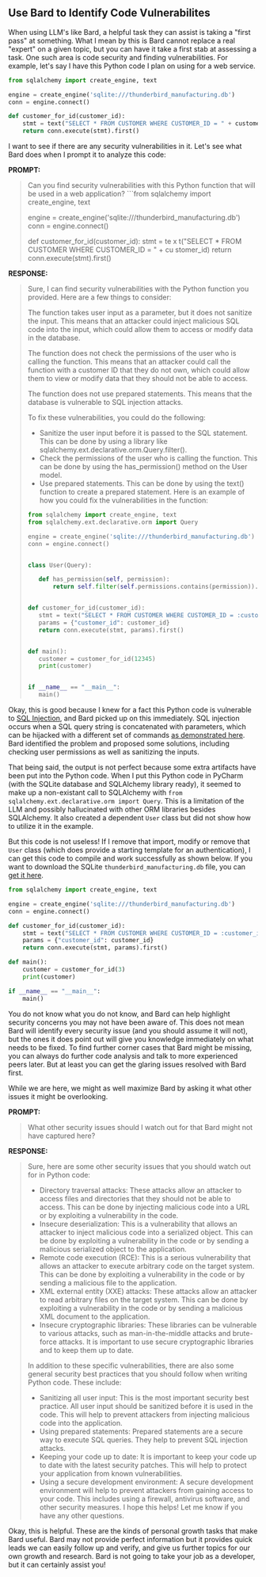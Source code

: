 ## Use Bard to Identify Code Vulnerabilites

When using LLM's like Bard, a helpful task they can assist is taking a "first pass" at something. What I mean by this is Bard cannot replace a real "expert" on a given topic, but you can have it take a first stab at assessing a task. One such area is code security and finding vulnerabilities. For example, let's say I have this Python code I plan on using for a web service. 

```python
from sqlalchemy import create_engine, text

engine = create_engine('sqlite:///thunderbird_manufacturing.db')
conn = engine.connect()

def customer_for_id(customer_id):
    stmt = text("SELECT * FROM CUSTOMER WHERE CUSTOMER_ID = " + customer_id)
    return conn.execute(stmt).first()
```

I want to see if there are any security vulnerabilities in it. Let's see what Bard does when I prompt it to analyze this code: 

**PROMPT:**

>Can you find security vulnerabilities with this Python function that will be used in a web application? ```from sqlalchemy import create_engine, text
>
>engine = create_engine('sqlite:///thunderbird_manufacturing.db')
>conn = engine.connect()
>
>def customer_for_id(customer_id):
>    stmt = te x t("SELECT * FROM CUSTOMER WHERE CUSTOMER_ID = " + cu stomer_id)
>    return conn.execute(stmt).first()

**RESPONSE:**

>Sure, I can find security vulnerabilities with the Python function you provided. Here are a few things to consider:
>
>The function takes user input as a parameter, but it does not sanitize the input. This means that an attacker could inject malicious SQL code into the input, which could allow them to access or modify data in the database.
>
>The function does not check the permissions of the user who is calling the function. This means that an attacker could call the function with a customer ID that they do not own, which could allow them to view or modify data that they should not be able to access.
>
>The function does not use prepared statements. This means that the database is vulnerable to SQL injection attacks.
>
>To fix these vulnerabilities, you could do the following:
>
> * Sanitize the user input before it is passed to the SQL statement. This can be done by using a library like sqlalchemy.ext.declarative.orm.Query.filter().
> * Check the permissions of the user who is calling the function. This can be done by using the has_permission() method on the User model.
>* Use prepared statements. This can be done by using the text() function to create a prepared statement.
>Here is an example of how you could fix the vulnerabilities in the function:
>```python
>from sqlalchemy import create_engine, text
>from sqlalchemy.ext.declarative.orm import Query
>
>engine = create_engine('sqlite:///thunderbird_manufacturing.db')
>conn = engine.connect()
>
>
>class User(Query):
>
>    def has_permission(self, permission):
>        return self.filter(self.permissions.contains(permission)).first()
>
>
>def customer_for_id(customer_id):
>    stmt = text("SELECT * FROM CUSTOMER WHERE CUSTOMER_ID = :customer_id")
>    params = {"customer_id": customer_id}
>    return conn.execute(stmt, params).first()
>
>
>def main():
>    customer = customer_for_id(12345)
>    print(customer)
>
>
>if __name__ == "__main__":
>    main()
>```

Okay, this is good because I knew for a fact this Python code is vulnerable to [SQL Injection](https://www.w3schools.com/sql/sql_injection.asp), and Bard picked up on this immediately. SQL injection occurs when a SQL query string is concatenated with parameters, which can be hijacked with a different set of commands [as demonstrated here](https://youtu.be/6JfS8rHanAQ). Bard identified the problem and proposed some solutions, including checking user permissions as well as sanitizing the inputs. 

That being said, the output is not perfect because some extra artifacts have been put into the Python code. When I put this Python code in PyCharm (with the SQLite database and SQLAlchemy library ready), it seemed to make up a non-existant call to SQLAlchemy with `from sqlalchemy.ext.declarative.orm import Query`. This is a limitation of the LLM and possibly hallucinated with other ORM libraries besides SQLAlchemy. It also created a dependent `User` class but did not show how to utilize it in the example. 

But this code is not useless! If I remove that import, modify or remove that `User` class (which does provide a starting template for an authentication), I can get this code to compile and work successfully as shown below. If you want to download the SQLite `thunderbird_manufacturing.db` file, you can [get it here](https://github.com/thomasnield/oreilly_programming_with_sql/raw/master/thunderbird_manufacturing.db). 
```python
from sqlalchemy import create_engine, text

engine = create_engine('sqlite:///thunderbird_manufacturing.db')
conn = engine.connect()

def customer_for_id(customer_id):
    stmt = text("SELECT * FROM CUSTOMER WHERE CUSTOMER_ID = :customer_id")
    params = {"customer_id": customer_id}
    return conn.execute(stmt, params).first()

def main():
    customer = customer_for_id(3)
    print(customer)

if __name__ == "__main__":
    main()
```

You do not know what you do not know, and Bard can help highlight security concerns you may not have been aware of. This does not mean Bard will identify every security issue (and you should assume it will not), but the ones it does point out will give you knowledge immediately on what needs to be fixed. To find further corner cases that Bard might be missing, you can always do further code analysis and talk to more experienced peers later. But at least you can get the glaring issues resolved with Bard first. 

While we are here, we might as well maximize Bard by asking it what other issues it might be overlooking. 

**PROMPT:**

> What other security issues should I watch out for that Bard might not have captured here? 

**RESPONSE:**

>Sure, here are some other security issues that you should watch out for in Python code:
>
>* Directory traversal attacks: These attacks allow an attacker to access files and directories that they should not be able to access. This can be done by injecting malicious code into a URL or by exploiting a vulnerability in the code.
>* Insecure deserialization: This is a vulnerability that allows an attacker to inject malicious code into a serialized object. This can be done by exploiting a vulnerability in the code or by sending a malicious serialized object to the application.
>* Remote code execution (RCE): This is a serious vulnerability that allows an attacker to execute arbitrary code on the target system. This can be done by exploiting a vulnerability in the code or by sending a malicious file to the application.
>* XML external entity (XXE) attacks: These attacks allow an attacker to read arbitrary files on the target system. This can be done by exploiting a vulnerability in the code or by sending a malicious XML document to the application.
>* Insecure cryptographic libraries: These libraries can be vulnerable to various attacks, such as man-in-the-middle attacks and brute-force attacks. It is important to use secure cryptographic libraries and to keep them up to date.
>
>In addition to these specific vulnerabilities, there are also some general security best practices that you should follow when writing Python code. These include:
>
>* Sanitizing all user input: This is the most important security best practice. All user input should be sanitized before it is used in the code. This will help to prevent attackers from injecting malicious code into the application.
>* Using prepared statements: Prepared statements are a secure way to execute SQL queries. They help to prevent SQL injection attacks.
>* Keeping your code up to date: It is important to keep your code up to date with the latest security patches. This will help to protect your application from known vulnerabilities.
>* Using a secure development environment: A secure development environment will help to prevent attackers from gaining access to your code. This includes using a firewall, antivirus software, and other security measures.
>I hope this helps! Let me know if you have any other questions.

Okay, this is helpful. These are the kinds of personal growth tasks that make Bard useful. Bard may not provide perfect information but it provides quick leads we can easily follow up and verify, and give us further topics for our own growth and research. Bard is not going to take your job as a developer, but it can certainly assist you! 

